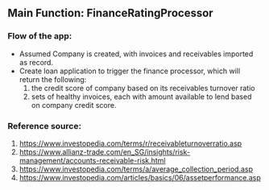 ## Main Function: FinanceRatingProcessor

### Flow of the app:
- Assumed Company is created, with invoices and receivables imported as record.
- Create loan application to trigger the finance processor, which will return the following:
	1. the credit score of company based on its receivables turnover ratio 
	2. sets of healthy invoices, each with amount available to lend based on company credit score.

### Reference source:
1. https://www.investopedia.com/terms/r/receivableturnoverratio.asp
2. https://www.allianz-trade.com/en_SG/insights/risk-management/accounts-receivable-risk.html
3. https://www.investopedia.com/terms/a/average_collection_period.asp
4. https://www.investopedia.com/articles/basics/06/assetperformance.asp
